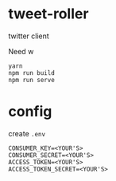 # tweet-roller

twitter client

Need w

```
yarn
npm run build
npm run serve
```

# config

create `.env`

```
CONSUMER_KEY=<YOUR'S>
CONSUMER_SECRET=<YOUR'S>
ACCESS_TOKEN=<YOUR'S>
ACCESS_TOKEN_SECRET=<YOUR'S>

```

